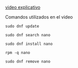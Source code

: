 
  [video explicativo](https://drive.google.com/file/d/1xP7YBOUg5Ts1Y7AkGB-eAbQjkbBVs2Zg/view?usp=drive_link)

  Comandos utilizados en el video
```
sudo dnf update 

sudo dnf search nano

sudo dnf install nano

rpm -q nano

sudo dnf remove nano
```
